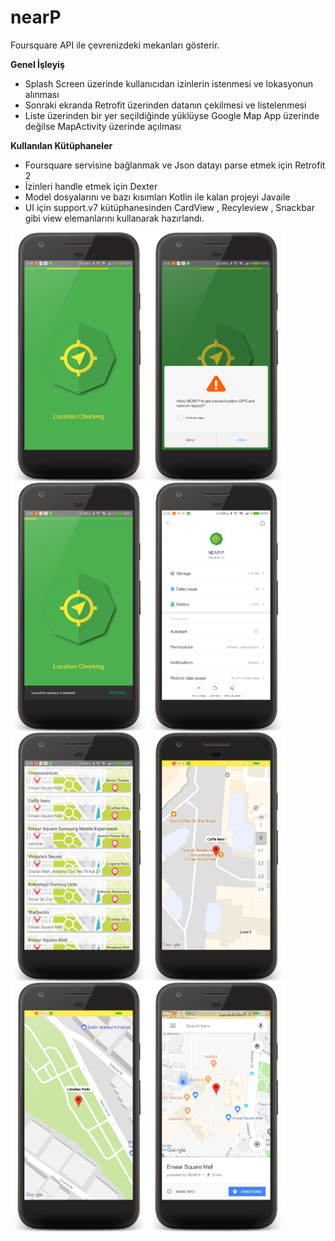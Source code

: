 # nearP
Foursquare API ile çevrenizdeki mekanları gösterir.

**Genel İşleyiş**
- Splash Screen üzerinde kullanıcıdan izinlerin istenmesi ve lokasyonun alınması
- Sonraki ekranda Retrofit üzerinden datanın çekilmesi ve listelenmesi
- Liste üzerinden bir yer seçildiğinde yüklüyse Google Map App üzerinde değilse MapActivity üzerinde açılması

**Kullanılan Kütüphaneler**
- Foursquare servisine bağlanmak ve Json datayı parse etmek için Retrofit 2
- İzinleri handle etmek için Dexter
- Model dosyalarını ve bazı kısımları Kotlin ile kalan projeyi Java​ ile​
- UI için support.v7 kütüphanesinden CardView , Recyl​e​view , Snackbar gibi view elemanlarını kullanarak hazırlandı.


<img align="left" width="220" height="400" src="screenshot/device-2018-02-13-001919.png">
<img align="left" width="220" height="400" src="screenshot/device-2018-02-13-001750.png">
<img align="left" width="220" height="400" src="screenshot/device-2018-02-13-002009.png">
<img align="left" width="220" height="400" src="screenshot/device-2018-02-13-002100.png">
<img align="left" width="220" height="400" src="screenshot/device-2018-02-13-002140.png">
<img align="left" width="220" height="400" src="screenshot/device-2018-02-13-002209.png">
<img align="left" width="220" height="400" src="screenshot/device-2018-02-13-002239.png">
<img align="left" width="220" height="400" src="screenshot/device-2018-02-13-004736.png">
